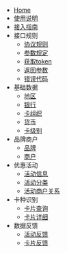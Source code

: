 - [Home](/)
- [使用说明](使用说明.md)
- [接入指南](接入指南.md)
- 接口规则
  - [协议规则](接口规则/协议规则.md)
  - [参数规定](接口规则/参数规定.md)
  - [获取token](接口规则/获取token.md)
  - [返回参数](接口规则/返回参数.md)
  - [错误代码](接口规则/错误代码.md)
- 基础数据
  - [地区](基础数据/地区.md)
  - [银行](基础数据/银行.md)
  - [卡组织](基础数据/卡组织.md)
  - [货币](基础数据/货币.md)
  - [卡级别](基础数据/卡级别.md)
- 品牌商户
  - [品牌](品牌商户/品牌.md)
  - [商户](品牌商户/商户.md)
- 优惠活动
  - [活动信息](优惠活动/活动信息.md)
  - [活动分类](优惠活动/活动分类.md)
  - [活动商户关系](优惠活动/活动商户关系.md)
- 卡种识别
  - [卡片查询](卡种识别/卡片查询.md)
  - [卡片详细](卡种识别/卡片详细.md)
- 数据反馈
  - [活动反馈](数据反馈/活动反馈.md)
  - [卡片反馈](数据反馈/卡片反馈.md)